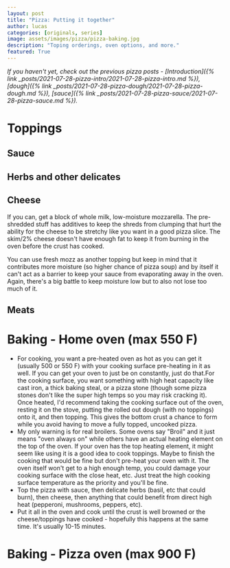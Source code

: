 ```yaml
---
layout: post
title: "Pizza: Putting it together"
author: lucas
categories: [originals, series]
image: assets/images/pizza/pizza-baking.jpg
description: "Toping orderings, oven options, and more."
featured: True
---
```


*If you haven't yet, check out the previous pizza posts -*
*[Introduction]({% link _posts/2021-07-28-pizza-intro/2021-07-28-pizza-intro.md %}),*
*[dough]({% link _posts/2021-07-28-pizza-dough/2021-07-28-pizza-dough.md %}),*
*[sauce]({% link _posts/2021-07-28-pizza-sauce/2021-07-28-pizza-sauce.md %}).*

# Toppings

## Sauce

## Herbs and other delicates

## Cheese
If you can, get a block of whole milk, low-moisture mozzarella. The pre-shredded stuff has additives to keep the shreds from clumping that hurt the ability for the cheese to be stretchy like you want in a good pizza slice. The skim/2% cheese doesn't have enough fat to keep it from burning in the oven before the crust has cooked.

You can use fresh mozz as another topping but keep in mind that it contributes more moisture (so higher chance of pizza soup) and by itself it can't act as a barrier to keep your sauce from evaporating away in the oven. Again, there's a big battle to keep moisture low but to also not lose too much of it.


## Meats 

# Baking - Home oven (max 550 F)
- For cooking, you want a pre-heated oven as hot as you can get it (usually 500 or 550 F) with your cooking surface pre-heating in it as well.  If you can get your oven to just be on constantly, just do that.For the cooking surface, you want something with high heat capacity like cast iron, a thick baking steal, or a pizza stone (though some pizza stones don't like the super high temps so you may risk cracking it). Once heated, I'd recommend taking the cooking surface out of the oven, resting it on the stove, putting the rolled out dough (with no toppings) onto it, and then topping. This gives the bottom crust a chance to form while you avoid having to move a fully topped, uncooked pizza.
- My only warning is for real broilers. Some ovens say "Broil" and it just means "oven always on" while others have an actual heating element on the top of the oven. If your oven has the top heating element, it might seem like using it is a good idea to cook toppings. Maybe to finish the cooking that would be fine but don't pre-heat your oven with it. The oven itself won't get to a high enough temp, you could damage your cooking surface with the close heat, etc. Just treat the high cooking surface temperature as the priority and you'll be fine.
- Top the pizza with sauce, then delicate herbs (basil, etc that could burn), then cheese, then anything that could benefit from direct high heat (pepperoni, mushrooms, peppers, etc). 
- Put it all in the oven and cook until the crust is well browned or the cheese/toppings have cooked - hopefully this happens at the same time. It's usually 10-15 minutes.

# Baking - Pizza oven (max 900 F)